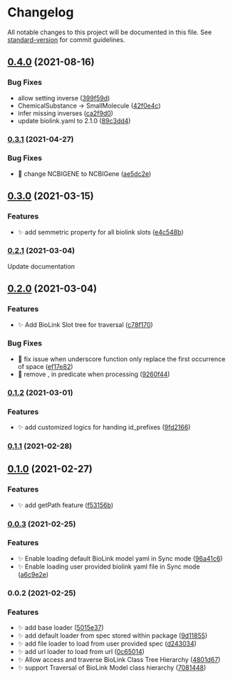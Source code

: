 # Changelog

All notable changes to this project will be documented in this file. See [standard-version](https://github.com/conventional-changelog/standard-version) for commit guidelines.

## [0.4.0](https://github.com/biothings/biolink-model.js/compare/v0.3.1...v0.4.0) (2021-08-16)


### Bug Fixes

* allow setting inverse ([399f59d](https://github.com/biothings/biolink-model.js/commit/399f59daed11372f2daf5a51c162c3d24fab1447))
* ChemicalSubstance -> SmallMolecule ([42f0e4c](https://github.com/biothings/biolink-model.js/commit/42f0e4ce76267e7c8e1c95161804adbf176cc7cd))
* infer missing inverses ([ca2f9d0](https://github.com/biothings/biolink-model.js/commit/ca2f9d03c1659c937953b6d920a3180b1d34f617))
* update biolink.yaml to 2.1.0 ([89c3dd4](https://github.com/biothings/biolink-model.js/commit/89c3dd42850eeefdcfd8bf4c9abed479ecba35b3))

### [0.3.1](https://github.com/kevinxin90/biolink-model.js/compare/v0.3.0...v0.3.1) (2021-04-27)


### Bug Fixes

* :bug: change NCBIGENE to NCBIGene ([ae5dc2e](https://github.com/kevinxin90/biolink-model.js/commit/ae5dc2ef2517486da0cb9845e5b6bbaea4058e5a))

## [0.3.0](https://github.com/kevinxin90/biolink-model.js/compare/v0.2.1...v0.3.0) (2021-03-15)


### Features

* :sparkles: add semmetric property for all biolink slots ([e4c548b](https://github.com/kevinxin90/biolink-model.js/commit/e4c548b76fe3a5fc7b7500b2a4ac110f66246b64))

### [0.2.1](https://github.com/kevinxin90/biolink-model.js/compare/v0.2.0...v0.2.1) (2021-03-04)

Update documentation

## [0.2.0](https://github.com/kevinxin90/biolink-model.js/compare/v0.1.2...v0.2.0) (2021-03-04)


### Features

* :sparkles: Add BioLink Slot tree for traversal ([c78f170](https://github.com/kevinxin90/biolink-model.js/commit/c78f170ef815b3d768033181731297500955d65f))


### Bug Fixes

* :bug: fix issue when underscore function only replace the first occurrence of space ([ef17e82](https://github.com/kevinxin90/biolink-model.js/commit/ef17e82bf1074017e1b25dd1caf66e39642da2f1))
* :bug: remove , in predicate when processing ([9260f44](https://github.com/kevinxin90/biolink-model.js/commit/9260f444006612e25adaeea02de46f6786eaa1b1))

### [0.1.2](https://github.com/kevinxin90/biolink-model.js/compare/v0.1.1...v0.1.2) (2021-03-01)


### Features

* :sparkles: add customized logics for handing id_prefixes ([9fd2166](https://github.com/kevinxin90/biolink-model.js/commit/9fd216682fdc3f466a3c598e80d7fc0c8fb82517))

### [0.1.1](https://github.com/kevinxin90/biolink-model.js/compare/v0.1.0...v0.1.1) (2021-02-28)

## [0.1.0](https://github.com/kevinxin90/biolink-model.js/compare/v0.0.3...v0.1.0) (2021-02-27)


### Features

* :sparkles: add getPath feature ([f53156b](https://github.com/kevinxin90/biolink-model.js/commit/f53156bbb8b154a96aa0591ae49e2ec6ebb49f46))

### [0.0.3](https://github.com/kevinxin90/biolink-model.js/compare/v0.0.2...v0.0.3) (2021-02-25)


### Features

* :sparkles: Enable loading default BioLink model yaml in Sync mode ([96a41c6](https://github.com/kevinxin90/biolink-model.js/commit/96a41c6c077acccf8d93ae471d428c0e7c9352e4))
* :sparkles: Enable loading user provided biolink yaml file in Sync mode ([a6c9e2e](https://github.com/kevinxin90/biolink-model.js/commit/a6c9e2ecf97c0bb28bb2f618fa6774a38222e113))

### 0.0.2 (2021-02-25)


### Features

* :sparkles: add base loader ([5015e37](https://github.com/kevinxin90/biolink-model.js/commit/5015e377da64d1fbb3bb9f4cdf30eaf132f3bd8c))
* :sparkles: add default loader from spec stored within package ([9d11855](https://github.com/kevinxin90/biolink-model.js/commit/9d118558e3056e38ec8334fa706551bf6876bdc0))
* :sparkles: add file loader to load from user provided spec ([d243034](https://github.com/kevinxin90/biolink-model.js/commit/d2430344d9c303d9838e0b6cf3464f68dcd4a410))
* :sparkles: add url loader to load from url ([0c65014](https://github.com/kevinxin90/biolink-model.js/commit/0c65014066f3194a0ab41fc49d68f9780524960e))
* :sparkles: Allow access and traverse BioLink Class Tree Hierarchy ([4801d67](https://github.com/kevinxin90/biolink-model.js/commit/4801d67c645f71f569e4f7d5702aae6cb8965b59))
* :sparkles: support Traversal of BioLink Model class hierarchy ([7081448](https://github.com/kevinxin90/biolink-model.js/commit/7081448d3f87552df17704b0a1cbbea977dc0dce))
